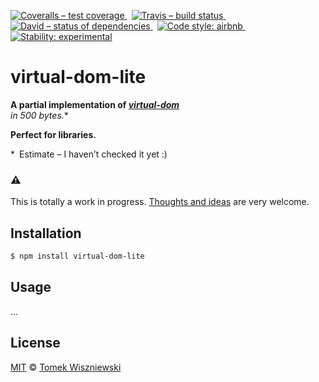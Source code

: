 [![Coveralls – test coverage
](https://img.shields.io/coveralls/tomekwi/virtual-dom-lite.svg?style=flat-square)
](https://coveralls.io/r/tomekwi/virtual-dom-lite)
 [![Travis – build status
](https://img.shields.io/travis/tomekwi/virtual-dom-lite/master.svg?style=flat-square)
](https://travis-ci.org/tomekwi/virtual-dom-lite)
 [![David – status of dependencies
](https://img.shields.io/david/tomekwi/virtual-dom-lite.svg?style=flat-square)
](https://david-dm.org/tomekwi/virtual-dom-lite)
 [![Code style: airbnb
](https://img.shields.io/badge/code%20style-airbnb-blue.svg?style=flat-square)
](https://github.com/airbnb/javascript)
 [![Stability: experimental
](https://img.shields.io/badge/stability-experimental-red.svg?style=flat-square)
](https://nodejs.org/api/documentation.html#documentation_stability_index)




virtual-dom-lite
===

**A partial implementation of [*virtual-dom*][1]**  
**in 500 bytes*.**

**Perfect for libraries.**

* Estimate – I haven’t checked it yet :)

[1]:  https://github.com/Matt-Esch/virtual-dom  "A Virtual DOM and diffing algorithm"


###  ⚠  ###
This is totally a work in progress. [Thoughts and ideas][] are very welcome.

[Thoughts and ideas]:  https://github.com/tomekwi/virtual-dom-lite/issues




Installation
------------

```sh
$ npm install virtual-dom-lite
```




Usage
-----

…




License
-------

[MIT][] © [Tomek Wiszniewski][]

[MIT]: ./License.md
[Tomek Wiszniewski]: https://github.com/tomekwi
